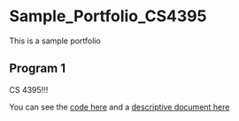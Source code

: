 # Sample_Portfolio_CS4395
This is a sample portfolio 

## Program 1
CS 4395!!!

You can see the [code here](program1.py) and a [descriptive document here](sample_doc.pdf)

